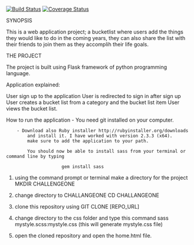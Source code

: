 [![Build Status](https://travis-ci.org/ogomb/challengeOne.svg?branch=master)](https://travis-ci.org/ogomb/challengeOne)  [![Coverage Status](https://coveralls.io/repos/github/ogomb/challengeOne/badge.svg?branch=master)](https://coveralls.io/github/ogomb/challengeOne?branch=master)

SYNOPSIS

This is a web application project; a bucketlist where users add the things they would like to do
in the coming years, they can also share the list with their friends to join them as they accomplih their life goals.


THE PROJECT

The project is built using Flask framework of python programming language.

Application explained:

User sign up to the application
User is redirected to sign in after sign up
User creates a bucket list from a category and the bucket list item
User views the bucket list.


How to run the application
		- You need git installed on your computer.

		- Download also Ruby installer http://rubyinstaller.org/downloads  
			and install it. I have worked with version 2.3.3 (x64). 
			make sure to add the application to your path.

			You should now be able to install sass from your terminal or command line by typing     

						 gem install sass


1. using the command prompt or terminal make a directory for the project  MKDIR CHALLENGEONE

2. change directory to CHALLANGEONE  CD CHALLANGEONE

3. clone this repository using GIT CLONE [REPO_URL]

4. change directory to the css folder and type this command sass mystyle.scss:mystyle.css  (this will generate mystyle.css file)

4. open the cloned repository and open the home.html file.


